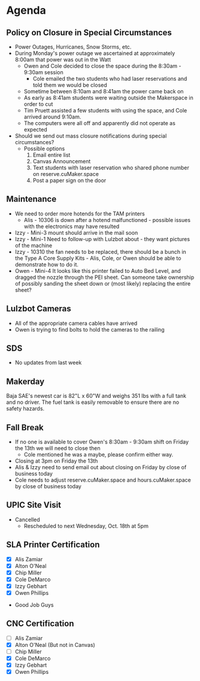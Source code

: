 # Agenda

## Policy on Closure in Special Circumstances
- Power Outages, Hurricanes, Snow Storms, etc.
- During Monday's power outage we ascertained at approximately 8:00am that power was out in the Watt
    - Owen and Cole decided to close the space during the 8:30am - 9:30am session
        - Cole emailed the two students who had laser reservations and told them we would be closed
    - Sometime between 8:10am and 8:41am the power came back on
    - As early as 8:41am students were waiting outside the Makerspace in order to cut
    - Tim Pruett assisted a few students with using the space, and Cole arrived around 9:10am.
    - The computers were all off and apparently did not operate as expected
- Should we send out mass closure notifications during special circumstances?
    - Possible options
        1. Email entire list
        2. Canvas Announcement
        3. Text students with laser reservation who shared phone number on reserve.cuMaker.space
        4. Post a paper sign on the door

## Maintenance
- We need to order more hotends for the TAM printers
    - Alis - 10306 is down after a hotend malfunctioned - possible issues with the electronics may have resulted
- Izzy - Mini-3 mount should arrive in the mail soon
- Izzy - Mini-1 Need to follow-up with Lulzbot about - they want pictures of the machine
- Izzy - 10310 the fan needs to be replaced, there should be a bunch in the Type A Core Supply Kits - Alis, Cole, or Owen should be able to demonstrate how to do it.
- Owen - Mini-4 It looks like this printer failed to Auto Bed Level, and dragged the nozzle through the PEI sheet. Can someone take ownership of possibly sanding the sheet down or (most likely) replacing the entire sheet?

## Lulzbot Cameras
- All of the appropriate camera cables have arrived
- Owen is trying to find bolts to hold the cameras to the railing

## SDS
- No updates from last week

## Makerday
Baja SAE's newest car is 82"L x 60"W and weighs 351 lbs with a full tank and no driver. The fuel tank is easily removable to ensure there are no safety hazards.

## Fall Break
- If no one is available to cover Owen's 8:30am - 9:30am shift on Friday the 13th we will need to close then
    - Cole mentioned he was a maybe, please confirm either way.
- Closing at 3pm on Friday the 13th
- Alis & Izzy need to send email out about closing on Friday by close of business today
- Cole needs to adjust reserve.cuMaker.space and hours.cuMaker.space by close of business today

## UPIC Site Visit
- Cancelled
    - Rescheduled to next Wednesday, Oct. 18th at 5pm 

## SLA Printer Certification
- [x] Alis Zamiar
- [x] Alton O'Neal
- [x] Chip Miller
- [x] Cole DeMarco
- [x] Izzy Gebhart
- [x] Owen Phillips

- Good Job Guys

## CNC Certification
- [ ] Alis Zamiar
- [x] Alton O'Neal (But not in Canvas)
- [ ] Chip Miller
- [x] Cole DeMarco
- [x] Izzy Gebhart
- [x] Owen Phillips
